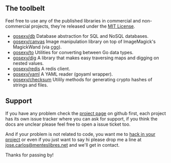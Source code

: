 ## The toolbelt

Feel free to use any of the published libraries in commercial and
non-commercial projects, they're released under the [MIT License][4].

* [gosexy/db](/gosexy/db) Database abstraction for SQL and NoSQL databases.
* [gosexy/canvas](/gosexy/canvas) Image manipulation library on top of
ImageMagick's MagickWand (via [cgo][3]).
* [gosexy/to](/gosexy/to) Utilities for converting between Go data types.
* [gosexy/dig](/gosexy/dig) A library that makes easy traversing maps and
digging on nested values.
* [gosexy/redis](/gosexy/redis) A redis client.
* [gosexy/yaml](/gosexy/yaml) A YAML reader (goyaml wrapper).
* [gosexy/checksum](/gosexy/checksum) Utilily methods for generating crypto
hashes of strings and files.

## Support

If you have any problem check the [project page][6] on github first, each
project has its own issue tracker where you can ask for support, if you think
the docs are unclear please feel free to open a issue ticket too.

And if your problem is not related to code, you want me to [hack in your
project][5] or even if you just want to say hi please drop
me a line at [jose.carlos@menteslibres.net](jose.carlos@menteslibres.net)
and we'll get in contact.

Thanks for passing by!

[1]: http://golang.org
[3]: http://golang.org/cmd/cgo/
[4]: http://opensource.org/licenses/MIT
[5]: http://menteslibres.net/xiam
[6]: http://github.com/gosexy
